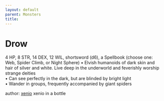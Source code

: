 ```yaml
---
layout: default
parent: Monsters 
title: 
--- 
```

# Drow
4 HP, 8 STR, 14 DEX, 12 WIL, shortsword (d6), a Spellbook (choose one&#58; Web, Spider Climb, or Night Sphere)
• Elvish humanoids of dark skin and hair of silver and white. Live deep in the underworld and feverishly worship strange deities  
• Can see perfectly in the dark, but are blinded by bright light  
• Wander in groups, frequently accompanied by giant spiders  




author: [xenio](https://xenioinabottle.blogspot.com/2021/02/classic-monsters-for-cairnito-part-1.html) xenio in a bottle


